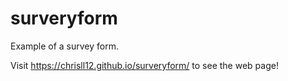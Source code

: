 # surveryform
Example of a survey form.

Visit https://chrisll12.github.io/surveryform/ to see the web page!
